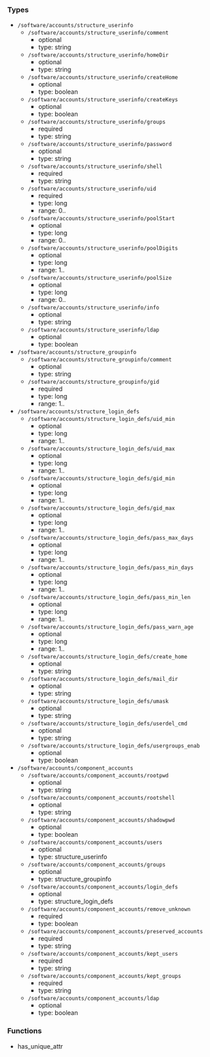 ### Types

- `/software/accounts/structure_userinfo`
    - `/software/accounts/structure_userinfo/comment`
        - optional
        - type: string
    - `/software/accounts/structure_userinfo/homeDir`
        - optional
        - type: string
    - `/software/accounts/structure_userinfo/createHome`
        - optional
        - type: boolean
    - `/software/accounts/structure_userinfo/createKeys`
        - optional
        - type: boolean
    - `/software/accounts/structure_userinfo/groups`
        - required
        - type: string
    - `/software/accounts/structure_userinfo/password`
        - optional
        - type: string
    - `/software/accounts/structure_userinfo/shell`
        - required
        - type: string
    - `/software/accounts/structure_userinfo/uid`
        - required
        - type: long
        - range: 0..
    - `/software/accounts/structure_userinfo/poolStart`
        - optional
        - type: long
        - range: 0..
    - `/software/accounts/structure_userinfo/poolDigits`
        - optional
        - type: long
        - range: 1..
    - `/software/accounts/structure_userinfo/poolSize`
        - optional
        - type: long
        - range: 0..
    - `/software/accounts/structure_userinfo/info`
        - optional
        - type: string
    - `/software/accounts/structure_userinfo/ldap`
        - optional
        - type: boolean
- `/software/accounts/structure_groupinfo`
    - `/software/accounts/structure_groupinfo/comment`
        - optional
        - type: string
    - `/software/accounts/structure_groupinfo/gid`
        - required
        - type: long
        - range: 1..
- `/software/accounts/structure_login_defs`
    - `/software/accounts/structure_login_defs/uid_min`
        - optional
        - type: long
        - range: 1..
    - `/software/accounts/structure_login_defs/uid_max`
        - optional
        - type: long
        - range: 1..
    - `/software/accounts/structure_login_defs/gid_min`
        - optional
        - type: long
        - range: 1..
    - `/software/accounts/structure_login_defs/gid_max`
        - optional
        - type: long
        - range: 1..
    - `/software/accounts/structure_login_defs/pass_max_days`
        - optional
        - type: long
        - range: 1..
    - `/software/accounts/structure_login_defs/pass_min_days`
        - optional
        - type: long
        - range: 1..
    - `/software/accounts/structure_login_defs/pass_min_len`
        - optional
        - type: long
        - range: 1..
    - `/software/accounts/structure_login_defs/pass_warn_age`
        - optional
        - type: long
        - range: 1..
    - `/software/accounts/structure_login_defs/create_home`
        - optional
        - type: string
    - `/software/accounts/structure_login_defs/mail_dir`
        - optional
        - type: string
    - `/software/accounts/structure_login_defs/umask`
        - optional
        - type: string
    - `/software/accounts/structure_login_defs/userdel_cmd`
        - optional
        - type: string
    - `/software/accounts/structure_login_defs/usergroups_enab`
        - optional
        - type: boolean
- `/software/accounts/component_accounts`
    - `/software/accounts/component_accounts/rootpwd`
        - optional
        - type: string
    - `/software/accounts/component_accounts/rootshell`
        - optional
        - type: string
    - `/software/accounts/component_accounts/shadowpwd`
        - optional
        - type: boolean
    - `/software/accounts/component_accounts/users`
        - optional
        - type: structure_userinfo
    - `/software/accounts/component_accounts/groups`
        - optional
        - type: structure_groupinfo
    - `/software/accounts/component_accounts/login_defs`
        - optional
        - type: structure_login_defs
    - `/software/accounts/component_accounts/remove_unknown`
        - required
        - type: boolean
    - `/software/accounts/component_accounts/preserved_accounts`
        - required
        - type: string
    - `/software/accounts/component_accounts/kept_users`
        - required
        - type: string
    - `/software/accounts/component_accounts/kept_groups`
        - required
        - type: string
    - `/software/accounts/component_accounts/ldap`
        - optional
        - type: boolean

### Functions

  - has_unique_attr

